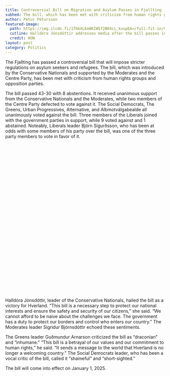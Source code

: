 ```yaml
---
title: Controversial Bill on Migration and Asylum Passes in Fjallting 
subhed: The bill, which has been met with criticism from human rights groups, will impose stricter regulations on asylum seekers and refugees.
author: Pétur Pétursson
featured-image: 
  path: https://img.ilcdn.fi/1ThbXLEm8KIW5f2BK4cL_kvupEA=/full-fit-in/920x0/img-s3.ilcdn.fi/ee11311678928e8a7f42cbaef535e9e4eb0e5c4e58ae6e1d3fb361aa7f0fbedc.jpg
  cutline: Halldóra Jónsdóttir addresses media after the bill passes in Fjallting.
  credit: HÚN
layout: post
category: Politics
---
```


The Fjallting has passed a controversial bill that will impose stricter regulations on asylum seekers and refugees. The bill, which was introduced by the Conservative Nationals and supported by the Moderates and the Centre Party, has been met with criticism from human rights groups and opposition parties.

The bill passed 43-30 with 8 abstentions. It received unanimous support from the Conservative Nationals and the Moderates, while two members of the Centre Party defected to vote against it. The Social Democrats, The Greens, Urban Progressives, Alternative, and Albmotválgabealde all unanimously voted against the bill. Three members of the Liberals joined with the government parties in support, while 9 voted against and 1 abstained. Noteably, Liberals leader Björn Sigurðsson, who has been at odds with some members of his party over the bill, was one of the three party members to vote in favor of it. 

<div style="min-height:473px"><script type="text/javascript" defer src="https://datawrapper.dwcdn.net/uURde/embed.js?v=1" charset="utf-8"></script><noscript><img src="https://datawrapper.dwcdn.net/uURde/full.png" alt="" /></noscript></div>

Halldóra Jónsdóttir, leader of the Conservative Nationals, hailed the bill as a victory for Hverland. “This bill is a necessary step to protect our national interests and ensure the safety and security of our citizens,” she said. “We cannot afford to be naive about the challenges we face. The government has a duty to protect our borders and control who enters our country.” The Moderates leader Sigridur Björnsdóttir echoed these sentiments. 

The Greens leader Guðmundur Arnarson criticized the bill as “draconian” and “inhumane.” “This bill is a betrayal of our values and our commitment to human rights,” he said. “It sends a message to the world that Hverland is no longer a welcoming country.” The Social Democrats leader, who has been a vocal critic of the bill, called it “shameful” and “short-sighted.” 

The bill will come into effect on January 1, 2025.